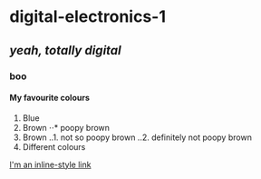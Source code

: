 # digital-electronics-1
## *yeah, totally digital*
### **boo**

#### My favourite colours
1. Blue
2. Brown
⋅⋅* poopy brown
3. Brown
..1. not so poopy brown
..2. definitely not poopy brown
4. Different colours

[I'm an inline-style link](https://www.google.com)
